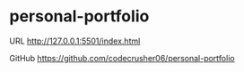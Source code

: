 # personal-portfolio

URL http://127.0.0.1:5501/index.html

GitHub https://github.com/codecrusher06/personal-portfolio
